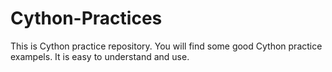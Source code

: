 # Cython-Practices
This is Cython practice repository. You will find some good Cython practice exampels. It is easy to understand and use.
